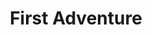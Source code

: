 ---
number: "3"
title: "First Adventure"
pubDate: "2016-06-14"
description: "This Raconteur Denver event took place at the Dive Inn on May 10, 2016. The topic of the night was 'First Adventure'. Our raconteurs this episode were Anika Zappe and Pete Bellande."
enclosure_link: "http://audio.simplecast.com/39810.mp3"
enclosure_length: "35921531"
duration: "00:49:44"
---